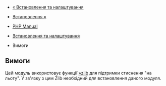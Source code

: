 - [« Встановлення та налаштування](memcache.setup.md)
- [Встановлення »](memcache.installation.md)

- [PHP Manual](index.md)
- [Встановлення та налаштування](memcache.setup.md)
- Вимоги

## Вимоги

Цей модуль використовує функції [»zlib](http://www.zlib.net/) для
підтримки стиснення "на льоту". У зв'язку з цим Zlib необхідний для встановлення
даного модуля.
